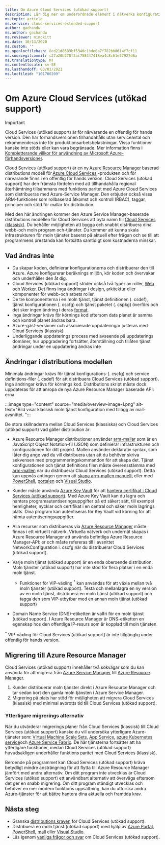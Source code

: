 ```yaml
---
title: Om Azure Cloud Services (utökad support)
description: Lär dig mer om underordnade element i nätverks konfigurations filen för tjänst konfigurations filen, som anger Virtual Network och DNS-värden.
ms.topic: article
ms.service: cloud-services-extended-support
author: gachandw
ms.author: gachandw
ms.reviewer: mimckitt
ms.date: 10/13/2020
ms.custom: ''
ms.openlocfilehash: 8ed21d8689bf5340c1bde0a7f782bb8614f7cf11
ms.sourcegitcommit: c27a20b278f2ac758447418ea4c8c61e27927d6a
ms.translationtype: MT
ms.contentlocale: sv-SE
ms.lasthandoff: 03/03/2021
ms.locfileid: "101700209"
---
```

# <a name="about-azure-cloud-services-extended-support"></a>Om Azure Cloud Services (utökad support)

> [!IMPORTANT]
> Cloud Services (utökad support) är för närvarande en offentlig för hands version.
> Den här förhandsversionen tillhandahålls utan serviceavtal och rekommenderas inte för produktionsarbetsbelastningar. Vissa funktioner kanske inte stöds eller kan vara begränsade. Mer information finns i [Kompletterande villkor för användning av Microsoft Azure-förhandsversioner](https://azure.microsoft.com/support/legal/preview-supplemental-terms/).

Cloud Services (utökad support) är en ny [Azure Resource Manager](../azure-resource-manager/management/overview.md) baserad distributions modell för [Azure Cloud Services](https://azure.microsoft.com/services/cloud-services/) -produkten och för närvarande finns i en offentlig för hands version. Cloud Services (utökad support) har den främsta fördelen med att tillhandahålla regional återhämtning tillsammans med funktions paritet med Azure Cloud Services som distribueras med Azure-Service Manager. Den erbjuder också vissa ARM-funktioner som rollbaserad åtkomst och kontroll (RBAC), taggar, principer och stöd för mallar för distribution.  

Med den här ändringen kommer den Azure Service Manager-baserade distributions modellen för Cloud Services att byta namn till [Cloud Services (klassisk)](../cloud-services/cloud-services-choose-me.md). Du behåller möjligheten att bygga och snabbt distribuera dina webb-och moln program och-tjänster. Du kommer att kunna skala infrastrukturen för moln tjänster baserat på aktuell efter frågan och se till att programmens prestanda kan fortsätta samtidigt som kostnaderna minskar.  

## <a name="what-does-not-change"></a>Vad ändras inte 
- Du skapar koden, definierar konfigurationerna och distribuerar den till Azure. Azure konfigurerar beräknings miljön, kör koden och övervakar och underhåller den åt dig.
- Cloud Services (utökad support) stöder också två typer av roller, [Web och Worker](../cloud-services/cloud-services-choose-me.md). Det finns inga ändringar i design, arkitektur eller komponenter för webb-och arbets roller. 
- De tre komponenterna i en moln tjänst, tjänst definitionen (. csdef), tjänst konfigurationen (. cscfg) och tjänst paketet (. cspkg) överförs och det sker ingen ändring i deras [format](cloud-services-model-and-package.md). 
- Inga ändringar krävs för körnings kod eftersom data planet är samma och kontroll planet ändras bara. 
- Azure-gäst-versioner och associerade uppdateringar justeras med Cloud Services (klassisk)
- Underliggande uppdaterings process med avseende på uppdaterings domäner, hur uppgradering fortsätter, återställning och tillåten tjänst ändringar under en uppdatering ändras inte

## <a name="changes-in-deployment-model"></a>Ändringar i distributions modellen

Minimala ändringar krävs för tjänst konfigurations-(. cscfg) och service definitions-filer (. csdef) för att distribuera Cloud Services (utökad support). Inga ändringar krävs för körnings kod. Distributions skript måste dock uppdateras för att anropa de nya Azure Resource Manager baserade API: erna. 

:::image type="content" source="media/overview-image-1.png" alt-text="Bild visar klassisk moln tjänst konfiguration med tillägg av mall-avsnittet. ":::

De stora skillnaderna mellan Cloud Services (klassiska) och Cloud Services (utökad support) vad gäller distribution är: 

- Azure Resource Manager distributioner använder [arm-mallar](../azure-resource-manager/templates/overview.md) som är en JavaScript Object Notation-fil (JSON) som definierar infrastrukturen och konfigurationen för ditt projekt. Mallen använder deklarativ syntax, som låter dig ange vad du vill distribuera utan att du behöver skriva sekvensen med programmeringskommandon för att skapa det. Tjänst konfigurationen och tjänst definitions filen måste överensstämma med [arm-mallen](../azure-resource-manager/templates/overview.md) när du distribuerar Cloud Services (utökad support). Detta kan uppnås antingen genom att [skapa arm-mallen manuellt](deploy-template.md) eller med [PowerShell](deploy-powershell.md), [portalen](deploy-portal.md) och [Visual Studio](deploy-visual-studio.md).  

- Kunder måste använda [Azure Key Vault](../key-vault/general/overview.md) för att [hantera certifikat i Cloud Services (utökad support)](certificates-and-key-vault.md). Med Azure Key Vault kan du lagra och hantera programautentiseringsuppgifter på ett säkert sätt, till exempel hemligheter, nycklar och certifikat i en central och säker moln lagrings plats. Dina program kan autentiseras för Key Vault vid körning för att hämta autentiseringsuppgifter. 

- Alla resurser som distribueras via [Azure Resource Manager](../azure-resource-manager/templates/overview.md) måste finnas i ett virtuellt nätverk. Virtuella nätverk och undernät skapas i Azure Resource Manager att använda befintliga Azure Resource Manager-API: er och måste refereras till i avsnittet NetworkConfiguration i. cscfg när du distribuerar Cloud Services (utökad support).   

- Varje moln tjänst (utökad support) är en enda oberoende distribution. Moln tjänster (utökad support) har inte stöd för flera platser i en enda moln tjänst.  
    - Funktioner för VIP-växling <sup>*</sup> kan användas för att växla mellan två moln tjänster (utökad support). Testa och mellanlagra en ny version av en moln tjänst, distribuera en moln tjänst (utökad support) och tagga den som VIP-utbytbar med en annan moln tjänst (utökad support)  

- Domain Name Service (DNS)-etiketten är valfri för en moln tjänst (utökad support). I Azure Resource Manager är DNS-etiketten en egenskap hos den offentliga IP-resurs som är kopplad till moln tjänsten. 


<sup>*</sup> VIP-växling för Cloud Services (utökad support) är inte tillgänglig under offentlig för hands version.  

## <a name="migration-to-azure-resource-manager"></a>Migrering till Azure Resource Manager

Cloud Services (utökad support) innehåller två sökvägar som du kan använda för att migrera från [Azure Service Manager](/powershell/azure/servicemanagement/overview?preserve-view=true&view=azuresmps-4.0.0) till [Azure Resource Manager](../azure-resource-manager/management/overview.md). 
1) Kunder distribuerar moln tjänster direkt i Azure Resource Manager och tar sedan bort den gamla moln tjänsten i Azure Service Manager. 
2) Migrering på plats har stöd för möjligheten att migrera Cloud Services (klassisk) med minimal avbrotts tid till Cloud Services (utökad support). 

### <a name="additional-migration-options"></a>Ytterligare migrerings alternativ

När du utvärderar migrerings planer från Cloud Services (klassisk) till Cloud Services (utökad support) kanske du vill undersöka ytterligare Azure-tjänster som: [Virtual Machine Scale Sets](../virtual-machine-scale-sets/overview.md), [App Service](../app-service/overview.md), [azure Kubernetes service](../aks/intro-kubernetes.md)och [Azure Service Fabric](../service-fabric/service-fabric-overview.md). De här tjänsterna fortsätter att ha ytterligare funktioner, medan Cloud Services (utökad support) huvudsakligen underhåller funktions paritet med Cloud Services (klassisk). 

Beroende på programmet kan Cloud Services (utökad support) kräva betydligt mindre ansträngning för att flytta till Azure Resource Manager jämfört med andra alternativ. Om ditt program inte utvecklas är Cloud Services (utökad support) ett användbart alternativ att överväga eftersom det ger en snabb migrering. Om ditt program ständigt utvecklas och behöver en mer modern funktions uppsättning, kan du utforska andra Azure-tjänster för att bättre hantera dina aktuella och framtida krav. 

## <a name="next-steps"></a>Nästa steg
- Granska [distributions kraven](deploy-prerequisite.md) för Cloud Services (utökad support).
- Distribuera en moln tjänst (utökad support) med hjälp av [Azure Portal](deploy-portal.md), [PowerShell](deploy-powershell.md), [mall](deploy-template.md) eller [Visual Studio](deploy-visual-studio.md).
- Läs igenom [vanliga frågor och svar](faq.md) om Cloud Services (utökad support).